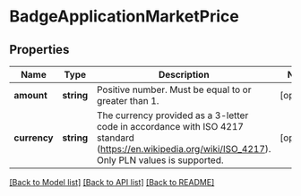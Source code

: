 # BadgeApplicationMarketPrice

## Properties
Name | Type | Description | Notes
------------ | ------------- | ------------- | -------------
**amount** | **string** | Positive number. Must be equal to or greater than 1. | [optional] 
**currency** | **string** | The currency provided as a 3-letter code in accordance with ISO 4217 standard (https://en.wikipedia.org/wiki/ISO_4217). Only PLN values is supported. | [optional] 

[[Back to Model list]](../../README.md#documentation-for-models) [[Back to API list]](../../README.md#documentation-for-api-endpoints) [[Back to README]](../../README.md)

